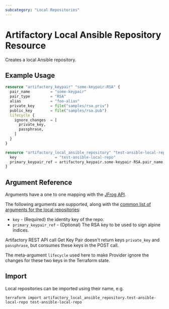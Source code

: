 ```yaml
---
subcategory: "Local Repositories"
---
```

# Artifactory Local Ansible Repository Resource

Creates a local Ansible repository.

## Example Usage

```terraform
resource "artifactory_keypair" "some-keypair-RSA" {
  pair_name         = "some-keypair"
  pair_type         = "RSA"
  alias             = "foo-alias"
  private_key       = file("samples/rsa.priv")
  public_key        = file("samples/rsa.pub")
  lifecycle {
    ignore_changes  = [
      private_key,
      passphrase,
    ]
  }
}

resource "artifactory_local_ansible_repository" "test-ansible-local-repo" {
  key                 = "test-ansible-local-repo"
  primary_keypair_ref = artifactory_keypair.some-keypair-RSA.pair_name
}
```

## Argument Reference

Arguments have a one to one mapping with the [JFrog API](https://www.jfrog.com/confluence/display/RTF/Repository+Configuration+JSON).

The following arguments are supported, along with the [common list of arguments for the local repositories](local.md):

* `key` - (Required) the identity key of the repo.
* `primary_keypair_ref` - (Optional) The RSA key to be used to sign alpine indices.

Artifactory REST API call Get Key Pair doesn't return keys `private_key` and `passphrase`, but consumes these keys in the POST call.

The meta-argument `lifecycle` used here to make Provider ignore the changes for these two keys in the Terraform state.

## Import

Local repositories can be imported using their name, e.g.
```shell
terraform import artifactory_local_ansible_repository.test-ansible-local-repo test-ansible-local-repo
```
